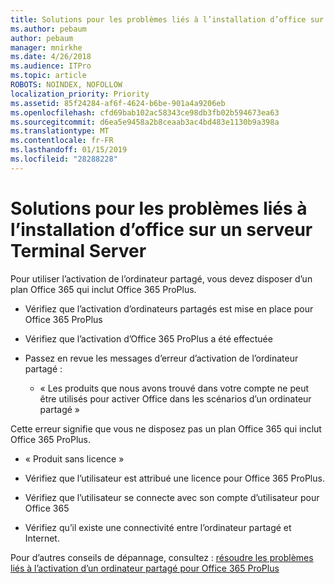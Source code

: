 ```yaml
---
title: Solutions pour les problèmes liés à l’installation d’office sur un serveur Terminal Server
ms.author: pebaum
author: pebaum
manager: mnirkhe
ms.date: 4/26/2018
ms.audience: ITPro
ms.topic: article
ROBOTS: NOINDEX, NOFOLLOW
localization_priority: Priority
ms.assetid: 85f24284-af6f-4624-b6be-901a4a9206eb
ms.openlocfilehash: cfd69bab102ac58343ce98db3fb02b594673ea63
ms.sourcegitcommit: d6ea5e9458a2b8ceaab3ac4bd483e1130b9a398a
ms.translationtype: MT
ms.contentlocale: fr-FR
ms.lasthandoff: 01/15/2019
ms.locfileid: "28288228"
---
```

# <a name="solutions-for-issues-around-installing-office-on-a-terminal-server"></a>Solutions pour les problèmes liés à l’installation d’office sur un serveur Terminal Server

Pour utiliser l’activation de l’ordinateur partagé, vous devez disposer d’un plan Office 365 qui inclut Office 365 ProPlus.
  
- Vérifiez que l’activation d’ordinateurs partagés est mise en place pour Office 365 ProPlus
    
- Vérifiez que l’activation d’Office 365 ProPlus a été effectuée
    
- Passez en revue les messages d’erreur d’activation de l’ordinateur partagé :
    
  - « Les produits que nous avons trouvé dans votre compte ne peut être utilisés pour activer Office dans les scénarios d’un ordinateur partagé »
  
Cette erreur signifie que vous ne disposez pas un plan Office 365 qui inclut Office 365 ProPlus.
    
  - « Produit sans licence »
    
  - Vérifiez que l’utilisateur est attribué une licence pour Office 365 ProPlus.
    
  - Vérifiez que l’utilisateur se connecte avec son compte d’utilisateur pour Office 365
    
  - Vérifiez qu’il existe une connectivité entre l’ordinateur partagé et Internet.
    
Pour d’autres conseils de dépannage, consultez : [résoudre les problèmes liés à l’activation d’un ordinateur partagé pour Office 365 ProPlus](https://docs.microsoft.com/DeployOffice/troubleshoot-issues-with-shared-computer-activation-for-office-365-proplus)
  

